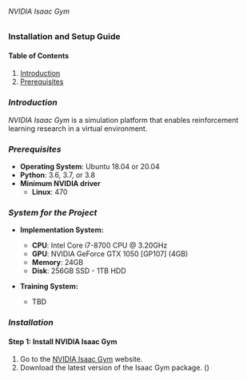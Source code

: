 ###### NVIDIA Isaac Gym ######
### Installation and Setup Guide ###

#### Table of Contents ####
1. [Introduction](#introduction)
2. [Prerequisites](#prerequisites)


### _Introduction_ ###
*NVIDIA Isaac Gym* is a simulation platform that enables reinforcement learning research in a virtual environment.


### _Prerequisites_ ###
- **Operating System**: Ubuntu 18.04 or 20.04
- **Python**: 3.6, 3.7, or 3.8
- **Minimum NVIDIA driver**
    - **Linux**: 470

### _System for the Project_ ###
- **Implementation System:**
    - **CPU**: Intel Core i7-8700 CPU @ 3.20GHz
    - **GPU**: NVIDIA GeForce GTX 1050 [GP107] (4GB)
    - **Memory**: 24GB
    - **Disk**: 256GB SSD - 1TB HDD

- **Training System:**
    - TBD

### _Installation_ ### 

#### Step 1: Install NVIDIA Isaac Gym ####
1. Go to the [NVIDIA Isaac Gym](https://developer.nvidia.com/isaac-gym) website. 
2. Download the latest version of the Isaac Gym package. ()


    